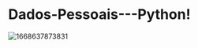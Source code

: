 # Dados-Pessoais---Python!


![1668637873831](https://user-images.githubusercontent.com/116840791/210656958-49abbc09-5b99-49f6-887a-4a995c81921c.jpg)
